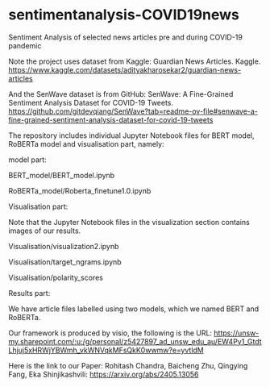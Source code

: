 # sentimentanalysis-COVID19news
Sentiment Analysis of selected news articles pre and during COVID-19 pandemic

Note the project uses dataset from Kaggle: Guardian News Articles. Kaggle. 
https://www.kaggle.com/datasets/adityakharosekar2/guardian-news-articles

And the SenWave dataset is from GitHub: SenWave: A Fine-Grained Sentiment Analysis Dataset for COVID-19 Tweets. 
https://github.com/gitdevqiang/SenWave?tab=readme-ov-file#senwave-a-fine-grained-sentiment-analysis-dataset-for-covid-19-tweets

The repository includes individual Jupyter Notebook files for BERT model, RoBERTa model and visualisation part, namely:

model part:

BERT_model/BERT_model.ipynb

RoBERTa_model/Roberta_finetune1.0.ipynb

Visualisation part:

Note that the Jupyter Notebook files in the visualization section contains images of our results.

Visualisation/visualization2.ipynb

Visualisation/target_ngrams.ipynb

Visualisation/polarity_scores

Results part:

We have article files labelled using two models, which we named BERT and RoBERTa.

Our framework is produced by visio, the following is the URL: https://unsw-my.sharepoint.com/:u:/g/personal/z5427897_ad_unsw_edu_au/EW4Py1_GtdtLhjuj5xHRWjYBWmh_vkWNVqkMFsQkK0wwmw?e=yvtldM

Here is the link to our Paper: Rohitash Chandra, Baicheng Zhu, Qingying Fang, Eka Shinjikashvili: https://arxiv.org/abs/2405.13056 
